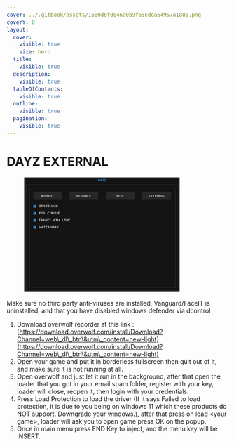 ```yaml
---
cover: ../.gitbook/assets/1680d8f8846a0b9f65edea64957a1880.png
coverY: 0
layout:
  cover:
    visible: true
    size: hero
  title:
    visible: true
  description:
    visible: true
  tableOfContents:
    visible: true
  outline:
    visible: true
  pagination:
    visible: true
---
```


# DAYZ EXTERNAL

<figure><img src="../.gitbook/assets/dayz gif.gif" alt=""><figcaption></figcaption></figure>

Make sure no third party anti-viruses are installed, Vanguard/FaceIT is uninstalled, and that you have disabled windows defender via dcontrol

1. Download overwolf recorder at this link :[https://download.overwolf.com/install/Download?Channel=web\_dl\_btn\&utm\_content=new-light](https://download.overwolf.com/install/Download?Channel=web\_dl\_btn\&utm\_content=new-light)
2. Open your game and put it in borderless fullscreen then quit out of it, and make sure it is not running at all.
3. Open overwolf and just let it run in the background, after that open the loader that you got in your email spam folder, register with your key, loader will close, reopen it, then login with your credentials.
4. Press Load Protection to load the driver (If it says Failed to load protection, it is due to you being on windows 11 which these products do NOT support. Downgrade your windows.), after that press on load \<your game>, loader will ask you to open game press OK on the popup.
5. Once in main menu press END Key to inject, and the menu key will be INSERT.
